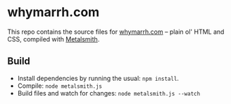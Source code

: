 whymarrh.com
============

This repo contains the source files for [whymarrh.com][1] – plain ol' HTML and CSS, compiled with [Metalsmith][2].

  [1]:https://whymarrh.com
  [2]:http://metalsmith.io

## Build

- Install dependencies by running the usual: `npm install`.
- Compile: `node metalsmith.js`
- Build files and watch for changes: `node metalsmith.js --watch`
